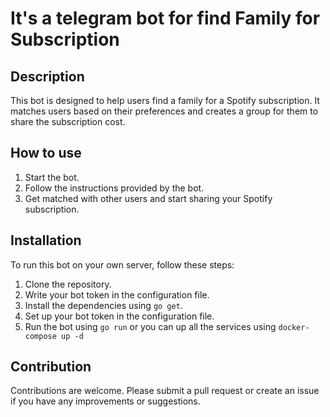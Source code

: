 # It's a telegram bot for find Family for Subscription 
## Description
This bot is designed to help users find a family for a Spotify subscription. It matches users based on their preferences and creates a group for them to share the subscription cost.

## How to use
1. Start the bot.
2. Follow the instructions provided by the bot.
3. Get matched with other users and start sharing your Spotify subscription.

## Installation
To run this bot on your own server, follow these steps:
1. Clone the repository.
2. Write your bot token in the configuration file.
2. Install the dependencies using `go get`.
3. Set up your bot token in the configuration file.
4. Run the bot using `go run` or you can up all the services using `docker-compose up -d`

## Contribution
Contributions are welcome. Please submit a pull request or create an issue if you have any improvements or suggestions.
